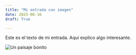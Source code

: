 ```yaml
---
title: "Mi entrada con imagen"
date: 2025-06-16
draft: True

---
```


Este es el texto de mi entrada. Aquí explico algo interesante.

![Un paisaje bonito](/img/covid-19.png)